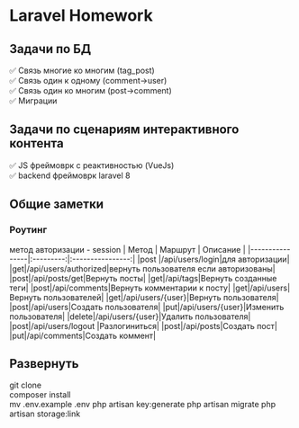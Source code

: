 # Laravel Homework

## Задачи по БД

:white_check_mark: Связь многие ко многим (tag_post) <br>
:white_check_mark: Связь один к одному (comment->user)<br>
:white_check_mark: Связь один ко многим (post->comment)<br>
:white_check_mark: Миграции

## Задачи по сценариям интерактивного контента

:white_check_mark: JS фреймоврк с реактивностью (VueJs)<br>
:white_check_mark: backend фреймоврк laravel 8<br>

## Общие заметки
### Роутинг

метод авторизации - session
| Метод | Маршрут | Описание |
|----------------|:---------:|:----------------:|
|post |/api/users/login|для авторизации|
|get|/api/users/authorized|вернуть пользователя если авторизованы|
|post|/api/posts/get|Вернуть посты|
|get|/api/tags|Вернуть созданные теги|
|post|/api/comments|Вернуть комментарии к посту|
|get|/api/users|Вернуть пользователей|
|get|/api/users/{user}|Вернуть пользователя|
|post|/api/users|Создать пользователя|
|put|/api/users/{user}|Изменить пользователя|
|delete|/api/users/{user}|Удалить пользователя|
|post|/api/users/logout |Разлогиниться|
|post|/api/posts|Создать пост|
|put|/api/comments|Создать коммент|

## Развернуть

git clone <br>
composer install <br>
mv .env.example .env
php artisan key:generate
php artisan migrate
php artisan storage:link
